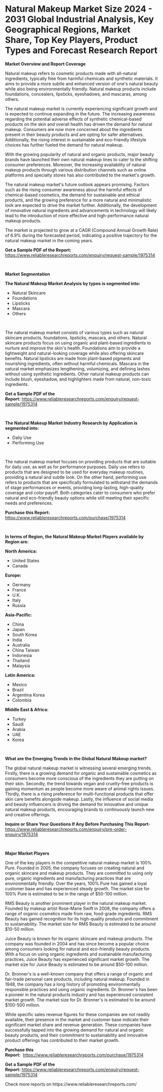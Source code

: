 <p><h1>Natural Makeup Market Size 2024 - 2031 Global Industrial Analysis, Key Geographical Regions, Market Share, Top Key Players, Product Types and Forecast Research Report</h1></p><p><strong>Market Overview and Report Coverage</strong></p>
<p><p>Natural makeup refers to cosmetic products made with all-natural ingredients, typically free from harmful chemicals and synthetic materials. It aims to provide a more subtle and enhanced version of one's natural beauty while also being environmentally friendly. Natural makeup products include foundations, concealers, lipsticks, eyeshadows, and mascaras, among others.</p><p>The natural makeup market is currently experiencing significant growth and is expected to continue expanding in the future. The increasing awareness regarding the potential adverse effects of synthetic chemical-based products on the skin and overall health has driven the demand for natural makeup. Consumers are now more concerned about the ingredients present in their beauty products and are opting for safer alternatives. Additionally, the rising interest in sustainable and eco-friendly lifestyle choices has further fueled the demand for natural makeup.</p><p>With the growing popularity of natural and organic products, major beauty brands have launched their own natural makeup lines to cater to the shifting consumer preferences. Moreover, the increasing availability of natural makeup products through various distribution channels such as online platforms and specialty stores has also contributed to the market's growth.</p><p>The natural makeup market's future outlook appears promising. Factors such as the rising consumer awareness about the harmful effects of chemical-based cosmetics, the demand for sustainable and ethical products, and the growing preference for a more natural and minimalistic look are expected to drive the market further. Additionally, the development of innovative natural ingredients and advancements in technology will likely lead to the introduction of more effective and high-performance natural makeup products.</p><p>The market is projected to grow at a CAGR (Compound Annual Growth Rate) of 6.9% during the forecasted period, indicating a positive trajectory for the natural makeup market in the coming years.</p></p>
<p><strong>Get a Sample PDF of the Report:</strong> <a href="https://www.reliableresearchreports.com/enquiry/request-sample/1975314">https://www.reliableresearchreports.com/enquiry/request-sample/1975314</a></p>
<p>&nbsp;</p>
<p><strong>Market Segmentation</strong></p>
<p><strong>The Natural Makeup Market Analysis by types is segmented into:</strong></p>
<p><ul><li>Natural Skincare</li><li>Foundations</li><li>Lipsticks</li><li>Mascara</li><li>Others</li></ul></p>
<p>&nbsp;</p>
<p><p>The natural makeup market consists of various types such as natural skincare products, foundations, lipsticks, mascara, and others. Natural skincare products focus on using organic and plant-based ingredients to nurture and improve the skin's health. Foundations aim to provide a lightweight and natural-looking coverage while also offering skincare benefits. Natural lipsticks are made from plant-based pigments and nourishing ingredients, often without harmful chemicals. Mascara in the natural market emphasizes lengthening, volumizing, and defining lashes without using synthetic ingredients. Other natural makeup products can include blush, eyeshadow, and highlighters made from natural, non-toxic ingredients.</p></p>
<p><strong>Get a Sample PDF of the Report:</strong>&nbsp;<a href="https://www.reliableresearchreports.com/enquiry/request-sample/1975314">https://www.reliableresearchreports.com/enquiry/request-sample/1975314</a></p>
<p>&nbsp;</p>
<p><strong>The Natural Makeup Market Industry Research by Application is segmented into:</strong></p>
<p><ul><li>Daliy Use</li><li>Performing Use</li></ul></p>
<p>&nbsp;</p>
<p><p>The natural makeup market focuses on providing products that are suitable for daily use, as well as for performance purposes. Daily use refers to products that are designed to be used for everyday makeup routines, providing a natural and subtle look. On the other hand, performing use refers to products that are specifically formulated to withstand the demands of stage performances or events, providing long-lasting, high-quality coverage and color payoff. Both categories cater to consumers who prefer natural and eco-friendly beauty options while still meeting their specific needs and preferences.</p></p>
<p><strong>Purchase this Report:</strong>&nbsp; <a href="https://www.reliableresearchreports.com/purchase/1975314">https://www.reliableresearchreports.com/purchase/1975314</a></p>
<p>&nbsp;</p>
<p><strong>In terms of Region, the Natural Makeup Market Players available by Region are:</strong></p>
<p>
    <p> <strong> North America: </strong>
        <ul>
            <li>United States</li>
            <li>Canada</li>
        </ul>
        </p> 
    <p> <strong> Europe: </strong>
        <ul>
            <li>Germany</li>
            <li>France</li>
            <li>U.K.</li>
            <li>Italy</li>
            <li>Russia</li>
        </ul>
        </p> 
    <p> <strong> Asia-Pacific: </strong>
        <ul>
            <li>China</li>
            <li>Japan</li>
            <li>South Korea</li>
            <li>India</li>
            <li>Australia</li>
            <li>China Taiwan</li>
            <li>Indonesia</li>
            <li>Thailand</li>
            <li>Malaysia</li>
        </ul>
        </p> 
    <p> <strong> Latin America: </strong>
        <ul>
            <li>Mexico</li>
            <li>Brazil</li>
            <li>Argentina Korea</li>
            <li>Colombia</li>
        </ul>
        </p> 
    <p> <strong> Middle East & Africa: </strong>
        <ul>
            <li>Turkey</li>
            <li>Saudi</li>
            <li>Arabia</li>
            <li>UAE</li>
            <li>Korea</li>
        </ul>
    </p>
    </p>
<p>&nbsp;</p>
<p><strong>What are the Emerging Trends in the Global Natural Makeup market?</strong></p>
<p><p>The global natural makeup market is witnessing several emerging trends. Firstly, there is a growing demand for organic and sustainable cosmetics as consumers become more conscious of the ingredients they are putting on their skin. Secondly, the trend towards vegan and cruelty-free products is gaining momentum as people become more aware of animal rights issues. Thirdly, there is a rising preference for multi-functional products that offer skin care benefits alongside makeup. Lastly, the influence of social media and beauty influencers is driving the demand for innovative and unique natural makeup products, encouraging brands to continuously launch new and creative offerings.</p></p>
<p><strong>Inquire or Share Your Questions If Any Before Purchasing This Report</strong>- <a href="https://www.reliableresearchreports.com/enquiry/pre-order-enquiry/1975314">https://www.reliableresearchreports.com/enquiry/pre-order-enquiry/1975314</a></p>
<p>&nbsp;</p>
<p><strong>Major Market Players</strong></p>
<p><p>One of the key players in the competitive natural makeup market is 100% Pure. Founded in 2005, the company focuses on creating natural and organic skincare and makeup products. They are committed to using only pure, organic ingredients and manufacturing practices that are environmentally friendly. Over the years, 100% Pure has gained a loyal customer base and has experienced steady growth. The market size for 100% Pure is estimated to be in the range of $50-100 million.</p><p>RMS Beauty is another prominent player in the natural makeup market. Founded by makeup artist Rose-Marie Swift in 2008, the company offers a range of organic cosmetics made from raw, food-grade ingredients. RMS Beauty has gained recognition for its high-quality products and commitment to sustainability. The market size for RMS Beauty is estimated to be around $10-50 million.</p><p>Juice Beauty is known for its organic skincare and makeup products. The company was founded in 2004 and has since become a popular choice among consumers looking for natural and eco-friendly beauty products. With a focus on using organic ingredients and sustainable manufacturing practices, Juice Beauty has experienced significant market growth. The market size for Juice Beauty is estimated to be around $50-100 million.</p><p>Dr. Bronner's is a well-known company that offers a range of organic and fair-trade personal care products, including natural makeup. Founded in 1948, the company has a long history of promoting environmentally responsible practices and using organic ingredients. Dr. Bronner's has been a pioneer in the natural products industry and has experienced consistent market growth. The market size for Dr. Bronner's is estimated to be around $100-500 million.</p><p>While specific sales revenue figures for these companies are not readily available, their presence in the market and customer base indicate their significant market share and revenue generation. These companies have successfully tapped into the growing demand for natural and organic beauty products, and their commitment to sustainability and innovative product offerings has contributed to their market growth.</p></p>
<p><strong>Purchase this Report:</strong>&nbsp;&nbsp;<a href="https://www.reliableresearchreports.com/purchase/1975314">https://www.reliableresearchreports.com/purchase/1975314</a></p>
<p></p>
<p><strong>Get a Sample PDF of the Report:</strong>&nbsp;<a href="https://www.reliableresearchreports.com/enquiry/request-sample/1975314">https://www.reliableresearchreports.com/enquiry/request-sample/1975314</a></p>
<p>Check more reports on https://www.reliableresearchreports.com/</p>